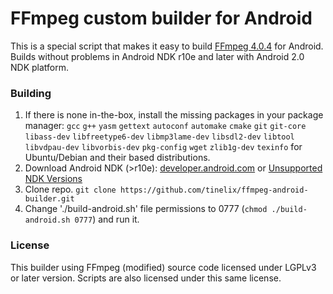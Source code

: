 # FFmpeg custom builder for Android
This is a special script that makes it easy to build [FFmpeg 4.0.4](https://github.com/FFmpeg/FFmpeg/tree/n4.0.4) for Android. Builds without problems in Android NDK r10e and later with Android 2.0 NDK platform.

### Building
1. If there is none in-the-box, install the missing packages in your package manager: `gcc` `g++` `yasm` `gettext` `autoconf` `automake` `cmake` `git` `git-core` `libass-dev` `libfreetype6-dev` `libmp3lame-dev` `libsdl2-dev` `libtool` `libvdpau-dev` `libvorbis-dev` `pkg-config` `wget` `zlib1g-dev` `texinfo` for Ubuntu/Debian and their based distributions.
2. Download Android NDK (>r10e): [developer.android.com](https://developer.android.com/ndk/downloads) or [Unsupported NDK Versions](https://github.com/android/ndk/wiki/Unsupported-Downloads)
3. Clone repo.
   `git clone https://github.com/tinelix/ffmpeg-android-builder.git`
4. Change './build-android.sh' file permissions to 0777 (`chmod ./build-android.sh 0777`) and run it.

### License
This builder using FFmpeg (modified) source code licensed under LGPLv3 or later version. Scripts are also licensed under this same license.
